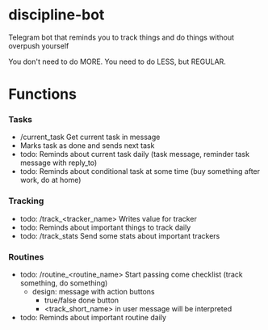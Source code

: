 # discipline-bot
Telegram bot that reminds you to track things and do things without overpush yourself

You don't need to do MORE. You need to do LESS, but REGULAR.

# Functions

### Tasks
- /current_task Get current task in message
- Marks task as done and sends next task
- todo: Reminds about current task daily (task message, reminder task message with reply_to)
- todo: Reminds about conditional task at some time (buy something after work, do at home)

### Tracking
- todo: /track_<tracker_name> <value> Writes value for tracker
- todo: Reminds about important things to track daily
- todo: /track_stats Send some stats about important trackers

### Routines
- todo: /routine_<routine_name> Start passing come checklist (track something, do something)
  - design: message with action buttons
    - true/false done button
    - <track_short_name> <value> in user message will be interpreted
- todo: Reminds about important routine daily